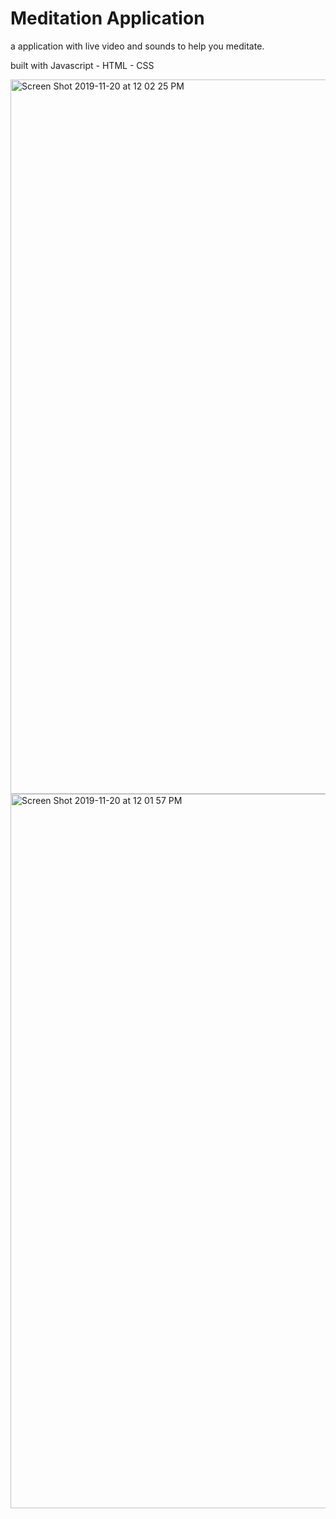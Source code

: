 # Meditation Application

a application with live video and sounds to help you meditate.

built with Javascript - HTML - CSS

<img width="1143" alt="Screen Shot 2019-11-20 at 12 02 25 PM" src="https://user-images.githubusercontent.com/43705850/69273990-4d65cc00-0b8e-11ea-98c5-53243873e95b.png">

<img width="1143" alt="Screen Shot 2019-11-20 at 12 01 57 PM" src="https://user-images.githubusercontent.com/43705850/69274013-55be0700-0b8e-11ea-8034-ecc6f9825c11.png">
